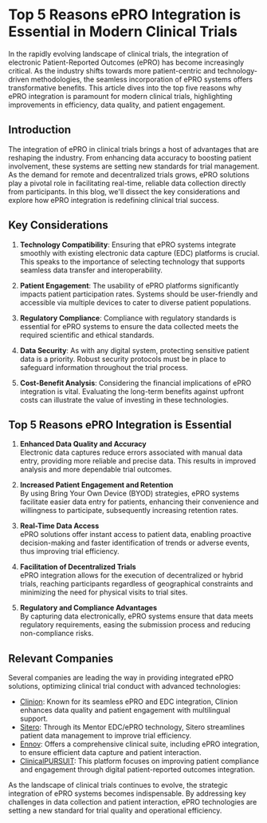 # Top 5 Reasons ePRO Integration is Essential in Modern Clinical Trials

In the rapidly evolving landscape of clinical trials, the integration of electronic Patient-Reported Outcomes (ePRO) has become increasingly critical. As the industry shifts towards more patient-centric and technology-driven methodologies, the seamless incorporation of ePRO systems offers transformative benefits. This article dives into the top five reasons why ePRO integration is paramount for modern clinical trials, highlighting improvements in efficiency, data quality, and patient engagement.

## Introduction

The integration of ePRO in clinical trials brings a host of advantages that are reshaping the industry. From enhancing data accuracy to boosting patient involvement, these systems are setting new standards for trial management. As the demand for remote and decentralized trials grows, ePRO solutions play a pivotal role in facilitating real-time, reliable data collection directly from participants. In this blog, we'll dissect the key considerations and explore how ePRO integration is redefining clinical trial success.

## Key Considerations

1. **Technology Compatibility**: Ensuring that ePRO systems integrate smoothly with existing electronic data capture (EDC) platforms is crucial. This speaks to the importance of selecting technology that supports seamless data transfer and interoperability.

2. **Patient Engagement**: The usability of ePRO platforms significantly impacts patient participation rates. Systems should be user-friendly and accessible via multiple devices to cater to diverse patient populations.

3. **Regulatory Compliance**: Compliance with regulatory standards is essential for ePRO systems to ensure the data collected meets the required scientific and ethical standards.

4. **Data Security**: As with any digital system, protecting sensitive patient data is a priority. Robust security protocols must be in place to safeguard information throughout the trial process.

5. **Cost-Benefit Analysis**: Considering the financial implications of ePRO integration is vital. Evaluating the long-term benefits against upfront costs can illustrate the value of investing in these technologies.

## Top 5 Reasons ePRO Integration is Essential

1. **Enhanced Data Quality and Accuracy**  
   Electronic data captures reduce errors associated with manual data entry, providing more reliable and precise data. This results in improved analysis and more dependable trial outcomes.

2. **Increased Patient Engagement and Retention**  
   By using Bring Your Own Device (BYOD) strategies, ePRO systems facilitate easier data entry for patients, enhancing their convenience and willingness to participate, subsequently increasing retention rates.

3. **Real-Time Data Access**  
   ePRO solutions offer instant access to patient data, enabling proactive decision-making and faster identification of trends or adverse events, thus improving trial efficiency.

4. **Facilitation of Decentralized Trials**  
   ePRO integration allows for the execution of decentralized or hybrid trials, reaching participants regardless of geographical constraints and minimizing the need for physical visits to trial sites.

5. **Regulatory and Compliance Advantages**  
   By capturing data electronically, ePRO systems ensure that data meets regulatory requirements, easing the submission process and reducing non-compliance risks.

## Relevant Companies

Several companies are leading the way in providing integrated ePRO solutions, optimizing clinical trial conduct with advanced technologies:

- [Clinion](/dir/clinion): Known for its seamless ePRO and EDC integration, Clinion enhances data quality and patient engagement with multilingual support.
- [Sitero](/dir/sitero): Through its Mentor EDC/ePRO technology, Sitero streamlines patient data management to improve trial efficiency.
- [Ennov](/dir/ennov): Offers a comprehensive clinical suite, including ePRO integration, to ensure efficient data capture and patient interaction.
- [ClinicalPURSUIT](/dir/clinicalpursuit): This platform focuses on improving patient compliance and engagement through digital patient-reported outcomes integration.

As the landscape of clinical trials continues to evolve, the strategic integration of ePRO systems becomes indispensable. By addressing key challenges in data collection and patient interaction, ePRO technologies are setting a new standard for trial quality and operational efficiency.